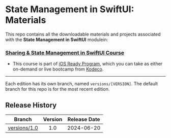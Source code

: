 # State Management in SwiftUI: Materials

This repo contains all the downloadable materials and projects associated with the **State Management in SwiftUI** modulein:

### [Sharing & State Management in SwiftUI Course](https://www.kodeco.com/ios/paths/sharing-state-management-swiftui)

- This course is part of [iOS Ready Program](https://www.kodeco.com/ios/programs/ios-ready), which you can take as either on-demand or live bootcamp from [Kodeco](https://www.kodeco.com).


---

Each edition has its own branch, named `versions/[VERSION]`. The default branch for this repo is for the most recent edition.
## Release History

| Branch                                                                                  | Version | Release Date |
| --------------------------------------------------------------------------------------- |:-------:|:------------:|
| [versions/1.0](https://github.com/kodecocodes/m3-smsui-materials/tree/versions/1.0) | 1.0     | 2024-06-20   |
